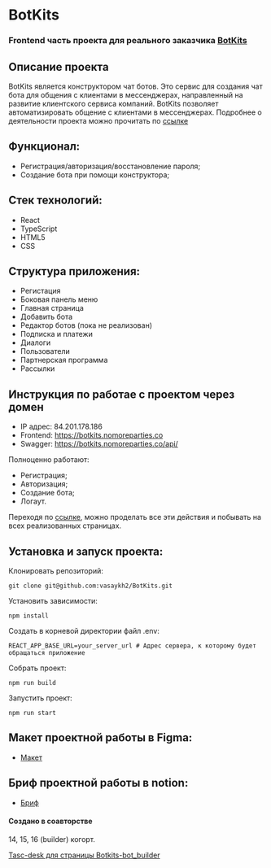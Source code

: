 # BotKits

### Frontend часть проекта для реального заказчика [BotKits](https://botkits.ru/)

## Описание проекта

BotKits является конструктором чат ботов. Это сервис для создания чат бота для общения с клиентами в мессенджерах, направленный на развитие клиентского сервиса компаний. BotKits позволяет автоматизировать общение с клиентами в мессенджерах. Подробнее о деятельности проекта можно прочитать по [ссылке](https://botkits.ru/)

## Функционал:

- Регистрация/авторизация/восстановление пароля;
- Создание бота при помощи конструктора;

## Стек технологий:

- React
- TypeScript
- HTML5
- CSS

## Структура приложения:

- Регистация
- Боковая панель меню
- Главная страница
- Добавить бота
- Редактор ботов (пока не реализован)
- Подписка и платежи
- Диалоги
- Пользователи
- Партнерская программа
- Рассылки

## Инструкция по работае с проектом через домен

- IP адрес: 84.201.178.186
- Frontend: https://botkits.nomoreparties.co
- Swagger: https://botkits.nomoreparties.co/api/

Полноценно работают:

- Регистрация;
- Авторизация;
- Создание бота;
- Логаут.

Переходя по [ссылке](https://botkits.nomoreparties.co), можно проделать все эти действия и побывать на всех реализованных страницах.

## Установка и запуск проекта:

Клонировать репозиторий:

    git clone git@github.com:vasaykh2/BotKits.git


Установить зависимости:

    npm install

Создать в корневой директории файл .env:

    REACT_APP_BASE_URL=your_server_url # Адрес сервера, к которому будет обращаться приложение

Собрать проект:

    npm run build

Запустить проект:

    npm run start

## Макет проектной работы в Figma:

- [Макет](<https://www.figma.com/file/Ds9Gxpwjpq5VFMUYAzJBLC/BOTkit-Admin-panel-(Copy-11.10.2023)?type=design&node-id=1440-199297&mode=design&t=hBVf1TSFG4U1evtq-0>)

## Бриф проектной работы в notion:

- [Бриф](https://www.notion.so/BotKits-14-web-195fad87a50d4ad58a4e5d6fb5ea4e25)

#### Создано в соавторстве

14, 15, 16 (builder) когорт.


[Tasc-desk для страницы Botkits-bot_builder](https://github.com/users/vasaykh2/projects/1/views/1)
